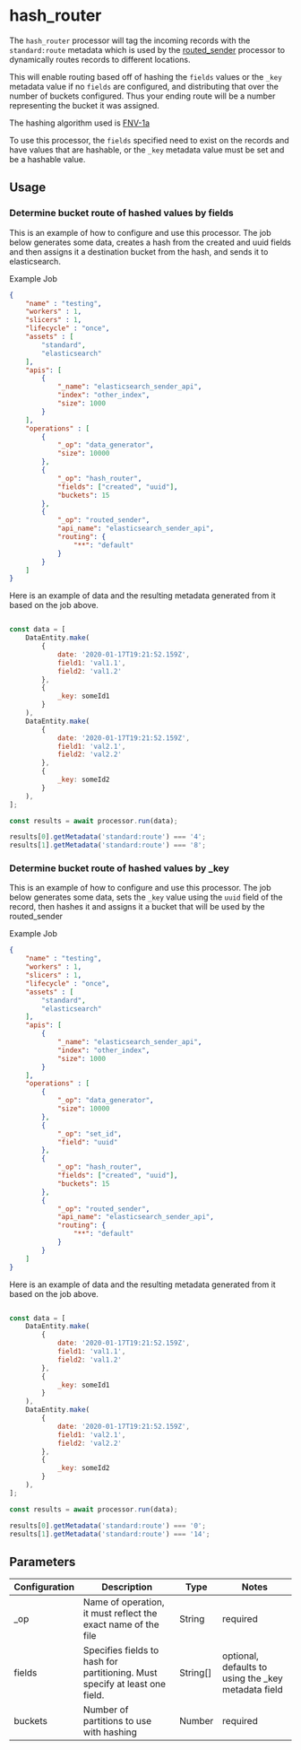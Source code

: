 
# hash_router #

The `hash_router` processor will tag the incoming records with the `standard:route` metadata which is used by the [routed_sender](./routed_sender.md) processor to dynamically routes records to different locations.

This will enable routing based off of hashing the `fields` values or the `_key` metadata value if no `fields` are configured, and distributing that over the number of buckets configured. Thus your ending route will be a number representing the bucket it was assigned.

The hashing algorithm used is [FNV-1a](https://en.wikipedia.org/wiki/Fowler%E2%80%93Noll%E2%80%93Vo_hash_function)

To use this processor, the `fields` specified need to exist on the records and have values that are hashable, or the `_key` metadata value must be set and be a hashable value.

## Usage

### Determine bucket route of hashed values by fields
This is an example of how to configure and use this processor. The job below generates some data, creates a hash from the created and uuid fields and then assigns it a destination bucket from the hash, and sends it to elasticsearch.

Example Job

```json
{
    "name" : "testing",
    "workers" : 1,
    "slicers" : 1,
    "lifecycle" : "once",
    "assets" : [
        "standard",
        "elasticsearch"
    ],
    "apis": [
        {
            "_name": "elasticsearch_sender_api",
            "index": "other_index",
            "size": 1000
        }
    ],
    "operations" : [
        {
            "_op": "data_generator",
            "size": 10000
        },
        {
            "_op": "hash_router",
            "fields": ["created", "uuid"],
            "buckets": 15
        },
        {
            "_op": "routed_sender",
            "api_name": "elasticsearch_sender_api",
            "routing": {
                "**": "default"
            }
        }
    ]
}
```

Here is an example of data and the resulting metadata generated from it based on the job above.

```javascript

const data = [
    DataEntity.make(
        {
            date: '2020-01-17T19:21:52.159Z',
            field1: 'val1.1',
            field2: 'val1.2'
        },
        {
            _key: someId1
        }
    ),
    DataEntity.make(
        {
            date: '2020-01-17T19:21:52.159Z',
            field1: 'val2.1',
            field2: 'val2.2'
        },
        {
            _key: someId2
        }
    ),
];

const results = await processor.run(data);

results[0].getMetadata('standard:route') === '4';
results[1].getMetadata('standard:route') === '8';

```

### Determine bucket route of hashed values by _key
This is an example of how to configure and use this processor. The job below generates some data, sets the `_key` value using the `uuid` field of the record, then hashes it and assigns it a bucket that will be used by the routed_sender

Example Job

```json
{
    "name" : "testing",
    "workers" : 1,
    "slicers" : 1,
    "lifecycle" : "once",
    "assets" : [
        "standard",
        "elasticsearch"
    ],
    "apis": [
        {
            "_name": "elasticsearch_sender_api",
            "index": "other_index",
            "size": 1000
        }
    ],
    "operations" : [
        {
            "_op": "data_generator",
            "size": 10000
        },
        {
            "_op": "set_id",
            "field": "uuid"
        },
        {
            "_op": "hash_router",
            "fields": ["created", "uuid"],
            "buckets": 15
        },
        {
            "_op": "routed_sender",
            "api_name": "elasticsearch_sender_api",
            "routing": {
                "**": "default"
            }
        }
    ]
}
```

Here is an example of data and the resulting metadata generated from it based on the job above.

```javascript

const data = [
    DataEntity.make(
        {
            date: '2020-01-17T19:21:52.159Z',
            field1: 'val1.1',
            field2: 'val1.2'
        },
        {
            _key: someId1
        }
    ),
    DataEntity.make(
        {
            date: '2020-01-17T19:21:52.159Z',
            field1: 'val2.1',
            field2: 'val2.2'
        },
        {
            _key: someId2
        }
    ),
];

const results = await processor.run(data);

results[0].getMetadata('standard:route') === '0';
results[1].getMetadata('standard:route') === '14';

```

## Parameters

| Configuration | Description | Type |  Notes |
| --------- | -------- | ------ | ------ |
| _op | Name of operation, it must reflect the exact name of the file | String | required |
| fields | Specifies fields to hash for partitioning. Must specify at least one field. | String[] | optional, defaults to using the _key metadata field |
| buckets | Number of partitions to use with hashing | Number | required |
